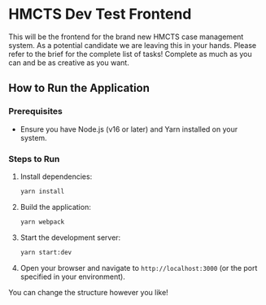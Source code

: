 # HMCTS Dev Test Frontend
This will be the frontend for the brand new HMCTS case management system. As a potential candidate we are leaving
this in your hands. Please refer to the brief for the complete list of tasks! Complete as much as you can and be
as creative as you want.

## How to Run the Application

### Prerequisites
- Ensure you have Node.js (v16 or later) and Yarn installed on your system.

### Steps to Run
1. Install dependencies:
   ```bash
   yarn install
   ```
2. Build the application:
   ```bash
   yarn webpack
   ```
3. Start the development server:
   ```bash
   yarn start:dev
   ```
4. Open your browser and navigate to `http://localhost:3000` (or the port specified in your environment).

You can change the structure however you like!

